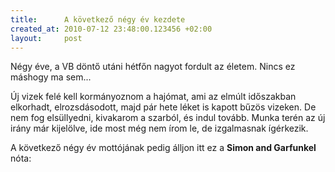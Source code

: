 ```yaml
--- 
title:      A következő négy év kezdete
created_at: 2010-07-12 23:48:00.123456 +02:00
layout:     post
--- 
```


Négy éve, a VB döntő utáni hétfőn nagyot fordult az életem. Nincs ez máshogy ma sem... 

Új vizek felé kell kormányoznom a hajómat, ami az elmúlt időszakban elkorhadt, elrozsdásodott, majd pár hete léket is kapott bűzös vizeken. De nem fog elsüllyedni, kivakarom a szarból, és indul tovább. Munka terén az új irány már kijelölve, ide most még nem írom le, de izgalmasnak ígérkezik.

A következő négy év mottójának pedig álljon itt ez a __Simon and Garfunkel__ nóta:



<object width="480" height="385"><param name="movie" value="http://www.youtube.com/v/4KZi-aV0VTk&amp;hl=en_US&amp;fs=1"></param><param name="allowFullScreen" value="true"></param><param name="allowscriptaccess" value="always"></param><embed src="http://www.youtube.com/v/4KZi-aV0VTk&amp;hl=en_US&amp;fs=1" type="application/x-shockwave-flash" allowscriptaccess="always" allowfullscreen="true" width="480" height="385"></embed></object>
